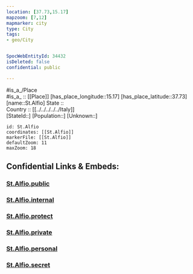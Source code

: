 ```yaml
---
location: [37.73,15.17] 
mapzoom: [7,12] 
mapmarker: city 
type: City
tags:
- geo/City


SpocWebEntityId: 34432
isDeleted: false
confidential: public

---
```

#is_a_/Place  
#is_a_ :: [[Place]] 
[has_place_longitude::15.17] 
[has_place_latitude::37.73] 
[name::St.Alfio] 
State ::  
Country :: [[../../../../../Italy]]  
[StateId::] 
[Population::] 
[Unknown::] 


```leaflet
id: St.Alfio
coordinates: [[St.Alfio]] 
markerFile: [[St.Alfio]] 
defaultZoom: 11 
maxZoom: 18
```


## Confidential Links & Embeds: 

### [St.Alfio.public](/_public/\Earth\Continent\Europe\Europe~South\Italy\regions~Italy\Sicily\Catania\CitySt.Alfio.public.md) 

### [St.Alfio.internal](/_internal/\Earth\Continent\Europe\Europe~South\Italy\regions~Italy\Sicily\Catania\CitySt.Alfio.internal.md) 

### [St.Alfio.protect](/_protect/\Earth\Continent\Europe\Europe~South\Italy\regions~Italy\Sicily\Catania\CitySt.Alfio.protect.md) 

### [St.Alfio.private](/_private/\Earth\Continent\Europe\Europe~South\Italy\regions~Italy\Sicily\Catania\CitySt.Alfio.private.md) 

### [St.Alfio.personal](/_personal/\Earth\Continent\Europe\Europe~South\Italy\regions~Italy\Sicily\Catania\CitySt.Alfio.personal.md) 

### [St.Alfio.secret](/_secret/\Earth\Continent\Europe\Europe~South\Italy\regions~Italy\Sicily\Catania\CitySt.Alfio.secret.md)

